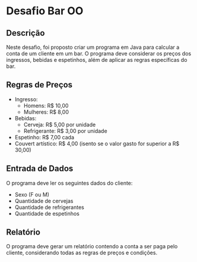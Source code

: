 # Desafio Bar OO

## Descrição
Neste desafio, foi proposto criar um programa em Java para calcular a conta de um cliente em um bar. O programa deve considerar os preços dos ingressos, bebidas e espetinhos, além de aplicar as regras específicas do bar.

## Regras de Preços
- Ingresso: 
  - Homens: R$ 10,00
  - Mulheres: R$ 8,00
- Bebidas:
  - Cerveja: R$ 5,00 por unidade
  - Refrigerante: R$ 3,00 por unidade
- Espetinho: R$ 7,00 cada
- Couvert artístico: R$ 4,00 (isento se o valor gasto for superior a R$ 30,00)

## Entrada de Dados
O programa deve ler os seguintes dados do cliente:
- Sexo (F ou M)
- Quantidade de cervejas
- Quantidade de refrigerantes
- Quantidade de espetinhos

## Relatório
O programa deve gerar um relatório contendo a conta a ser paga pelo cliente, considerando todas as regras de preços e condições.


